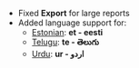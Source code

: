 - Fixed **Export** for large reports
- Added language support for:
	- [Estonian](https://translate.dontmanageerp.com/view?lang=et): **et - eesti**
	- [Telugu](https://translate.dontmanageerp.com/view?lang=te): **te - తెలుగు**
	- [Urdu](https://translate.dontmanageerp.com/view?lang=ur): **ur - اردو**
